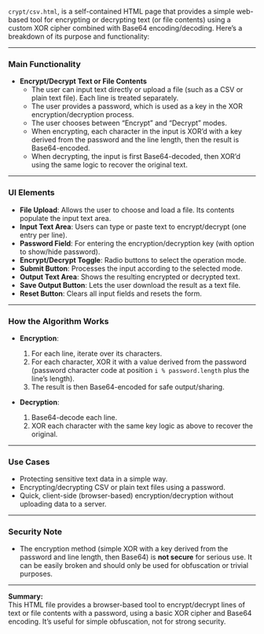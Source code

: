 `crypt/csv.html`, is a self-contained HTML page that provides a simple web-based tool for encrypting or decrypting text (or file contents) using a custom XOR cipher combined with Base64 encoding/decoding. Here’s a breakdown of its purpose and functionality:

---

### **Main Functionality**

- **Encrypt/Decrypt Text or File Contents**
  - The user can input text directly or upload a file (such as a CSV or plain text file). Each line is treated separately.
  - The user provides a password, which is used as a key in the XOR encryption/decryption process.
  - The user chooses between “Encrypt” and “Decrypt” modes.
  - When encrypting, each character in the input is XOR’d with a key derived from the password and the line length, then the result is Base64-encoded.
  - When decrypting, the input is first Base64-decoded, then XOR’d using the same logic to recover the original text.

---

### **UI Elements**

- **File Upload**: Allows the user to choose and load a file. Its contents populate the input text area.
- **Input Text Area**: Users can type or paste text to encrypt/decrypt (one entry per line).
- **Password Field**: For entering the encryption/decryption key (with option to show/hide password).
- **Encrypt/Decrypt Toggle**: Radio buttons to select the operation mode.
- **Submit Button**: Processes the input according to the selected mode.
- **Output Text Area**: Shows the resulting encrypted or decrypted text.
- **Save Output Button**: Lets the user download the result as a text file.
- **Reset Button**: Clears all input fields and resets the form.

---

### **How the Algorithm Works**

- **Encryption**:
  1. For each line, iterate over its characters.
  2. For each character, XOR it with a value derived from the password (password character code at position `i % password.length` plus the line’s length).
  3. The result is then Base64-encoded for safe output/sharing.

- **Decryption**:
  1. Base64-decode each line.
  2. XOR each character with the same key logic as above to recover the original.

---

### **Use Cases**

- Protecting sensitive text data in a simple way.
- Encrypting/decrypting CSV or plain text files using a password.
- Quick, client-side (browser-based) encryption/decryption without uploading data to a server.

---

### **Security Note**

- The encryption method (simple XOR with a key derived from the password and line length, then Base64) is **not secure** for serious use. It can be easily broken and should only be used for obfuscation or trivial purposes.

---

**Summary:**  
This HTML file provides a browser-based tool to encrypt/decrypt lines of text or file contents with a password, using a basic XOR cipher and Base64 encoding. It’s useful for simple obfuscation, not for strong security.
